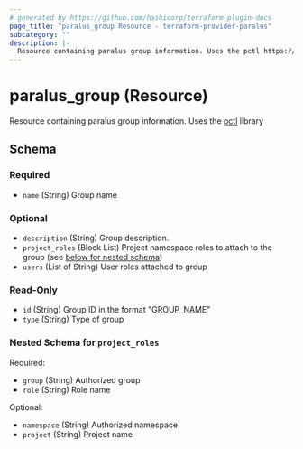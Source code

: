 ```yaml
---
# generated by https://github.com/hashicorp/terraform-plugin-docs
page_title: "paralus_group Resource - terraform-provider-paralus"
subcategory: ""
description: |-
  Resource containing paralus group information. Uses the pctl https://github.com/paralus/cli library
---
```


# paralus_group (Resource)

Resource containing paralus group information. Uses the [pctl](https://github.com/paralus/cli) library



<!-- schema generated by tfplugindocs -->
## Schema

### Required

- `name` (String) Group name

### Optional

- `description` (String) Group description.
- `project_roles` (Block List) Project namespace roles to attach to the group (see [below for nested schema](#nestedblock--project_roles))
- `users` (List of String) User roles attached to group

### Read-Only

- `id` (String) Group ID in the format "GROUP_NAME"
- `type` (String) Type of group

<a id="nestedblock--project_roles"></a>
### Nested Schema for `project_roles`

Required:

- `group` (String) Authorized group
- `role` (String) Role name

Optional:

- `namespace` (String) Authorized namespace
- `project` (String) Project name


